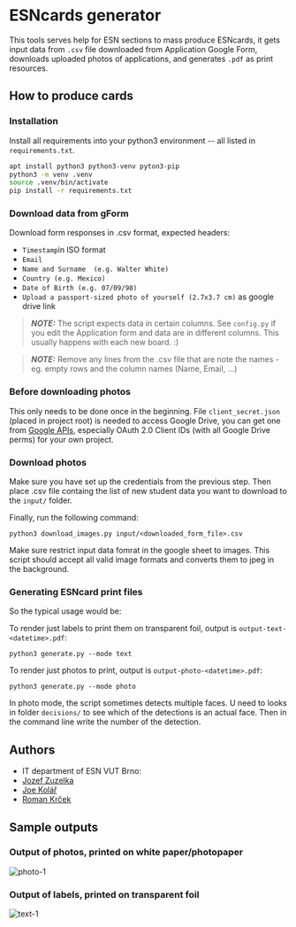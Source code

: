 # ESNcards generator

This tools serves help for ESN sections to mass produce ESNcards, it gets input data from `.csv` file downloaded from Application Google Form, downloads uploaded photos of applications, and generates `.pdf` as print resources. 

## How to produce cards
### Installation
Install all requirements into your python3 environment -- all listed in `requirements.txt`.

```bash
apt install python3 python3-venv pyton3-pip
python3 -m venv .venv
source .venv/bin/activate
pip install -r requirements.txt
```

### Download data from gForm
Download form responses in .csv format, expected headers:

* `Timestamp`in ISO format
* `Email`
* `Name and Surname  (e.g. Walter White)`
* `Country (e.g. Mexico)`
* `Date of Birth (e.g. 07/09/98)`
* `Upload a passport-sized photo of yourself (2.7x3.7 cm)` as google drive link

> **_NOTE:_** The script expects data in certain columns. See `config.py` if you edit
the Application form and data are in different columns. This usually happens with each new board. :)

> **_NOTE:_** Remove any lines from the .csv file that are note the names - eg. empty rows
and the column names (Name, Email, ...)


### Before downloading photos

This only needs to be done once in the beginning.
File `client_secret.json` (placed in project root) is needed to access Google Drive, you can get one from
[Google APIs](https://console.developers.google.com/apis/credentials), especially
OAuth 2.0 Client IDs (with all Google Drive perms) for your own project.

### Download photos

Make sure you have set up the credentials from the previous step.
Then place .csv file containg the list of new student data you want to download
to the `input/` folder.

Finally, run the following command:

```
python3 download_images.py input/<downloaded_form_file>.csv
```

Make sure restrict input data fomrat in the google sheet to images. This script should accept all valid
image formats and converts them to jpeg in the background.

### Generating ESNcard print files

So the typical usage would be:

To render just labels to print them on transparent foil, output is `output-text-<datetime>.pdf`:
```
python3 generate.py --mode text
```

To render just photos to print, output is `output-photo-<datetime>.pdf`:
```
python3 generate.py --mode photo
```

In photo mode, the script sometimes detects multiple faces. U need to looks in folder `decisions/`
to see which of the detections is an actual face. Then in the command line write the number of
the detection.

## Authors
* IT department of ESN VUT Brno:
* [Jozef Zuzelka](https://github.com/jzlka)
* [Joe Kolář](https://github.com/thejoeejoee)
* [Roman Krček](https://github.com/erman-dev)

## Sample outputs

### Output of photos, printed on white paper/photopaper
![photo-1](https://user-images.githubusercontent.com/6154740/153076979-541d7e68-5330-43c3-9e46-b239153d04d4.png)
### Output of labels, printed on transparent foil
![text-1](https://user-images.githubusercontent.com/6154740/153076981-f09c691d-9944-4cb4-8804-a5072b7aff59.png)
